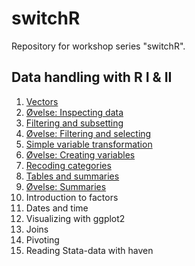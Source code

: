 # switchR



Repository for workshop series "switchR".



## Data handling with R I & II

1. [Vectors](https://github.com/quasidemic/teachR/blob/master/notebooks/teachR_vectors.ipynb)
2. [Øvelse: Inspecting data](https://github.com/quasidemic/teachR/blob/master/notebooks/teachR_exercises.ipynb)
3. [Filtering and subsetting](https://github.com/quasidemic/teachR/blob/master/notebooks/teachR_filter-subset.ipynb)
4. [Øvelse: Filtering and selecting](https://github.com/quasidemic/teachR/blob/master/notebooks/teachR_exercises.ipynb)
5. [Simple variable transformation](https://github.com/quasidemic/teachR/blob/master/notebooks/teachR_create-recode-classes.ipynb)
6. [Øvelse: Creating variables](https://github.com/quasidemic/teachR/blob/master/notebooks/teachR_exercises.ipynb)
7. [Recoding categories](https://github.com/quasidemic/teachR/blob/master/notebooks/teachR_recoding-categories.ipynb)
8. [Tables and summaries](https://github.com/quasidemic/teachR/blob/master/notebooks/teachR_tables-summaries.ipynb)
9. [Øvelse: Summaries](https://github.com/quasidemic/teachR/blob/master/notebooks/teachR_exercises.ipynb)
10. Introduction to factors
11. Dates and time
12. Visualizing with ggplot2
13. Joins
14. Pivoting
15. Reading Stata-data with haven


